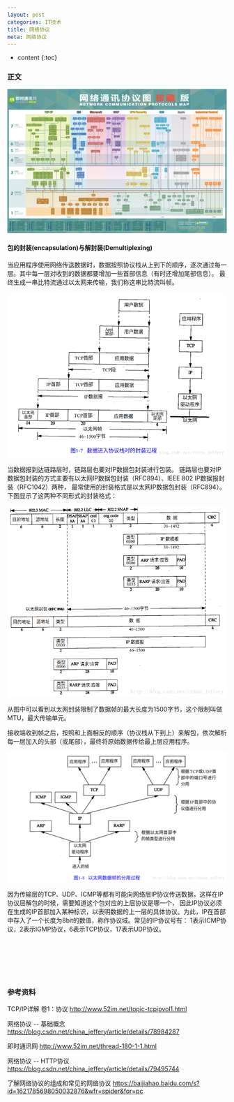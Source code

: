 ```yaml
---
layout: post
categories: IT技术
title: 网络协议
meta: 网络协议
---
```

* content
{:toc}

### 正文

![](https://raw.githubusercontent.com/iBaiYang/PictureWareroom/master/20190828/20190828105908.png)

#### 包的封装(encapsulation)与解封装(Demultiplexing)

当应用程序使用网络传送数据时，数据按照协议栈从上到下的顺序，逐次通过每一层。其中每一层对收到的数据都要增加一些首部信息（有时还增加尾部信息）。
最终生成一串比特流通过以太网来传输，我们称这串比特流叫帧。

![](https://raw.githubusercontent.com/iBaiYang/PictureWareroom/master/20190828/20190828111006.jpeg)

当数据报到达链路层时，链路层也要对IP数据包封装进行包装。
链路层也要对IP数据包封装的方式主要有以太网IP数据包封装（RFC894）、IEEE 802 IP数据报封装（RFC1042）两种，
最常使用的封装格式是以太网IP数据包封装（RFC894）。下图显示了这两种不同形式的封装格式：

![](https://raw.githubusercontent.com/iBaiYang/PictureWareroom/master/20190828/20190828111221.jpeg)

从图中可以看到以太网封装限制了数据帧的最大长度为1500字节，这个限制叫做MTU，最大传输单元。

接收端收到帧之后，按照和上面相反的顺序（协议栈从下到上）来解包，依次解析每一层加入的头部（或尾部），最终将原始数据传给最上层应用程序。

![](https://raw.githubusercontent.com/iBaiYang/PictureWareroom/master/20190828/20190828111522.jpeg)

因为传输层的TCP、UDP、ICMP等都有可能向网络层IP协议传送数据，这样在IP协议层解包的时候，需要知道这个包对应的上层协议是哪一个，
因此IP协议必须在生成的IP首部加入某种标识，以表明数据的上一层的具体协议。为此，IP在首部中存入了一个长度为8bit的数值，称作协议域。常见的IP协议号有：
1表示ICMP协议，2表示IGMP协议，6表示TCP协议，17表示UDP协议。


<br/><br/><br/><br/><br/>
### 参考资料

TCP/IP详解 卷1：协议 <http://www.52im.net/topic-tcpipvol1.html>
 
网络协议 -- 基础概念 <https://blog.csdn.net/china_jeffery/article/details/78984287>

即时通讯网 <http://www.52im.net/thread-180-1-1.html>

网络协议 -- HTTP协议 <https://blog.csdn.net/china_jeffery/article/details/79495744>

了解网络协议的组成和常见的网络协议 <https://baijiahao.baidu.com/s?id=1621785698050032876&wfr=spider&for=pc>

